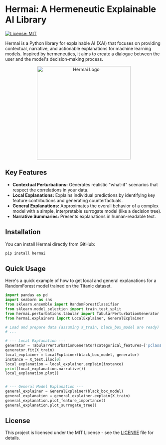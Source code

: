 # Hermai: A Hermeneutic Explainable AI Library

[![License: MIT](https://img.shields.io/badge/License-MIT-yellow.svg)](https://opensource.org/licenses/MIT)

Hermai is a Python library for explainable AI (XAI) that focuses on providing contextual, narrative, and actionable explanations for machine learning models. Inspired by hermeneutics, it aims to create a dialogue between the user and the model's decision-making process.
<p align="center">
  <img src="hermai_wide.png" alt="Hermai Logo" width="300"/>
</p>


## Key Features

- **Contextual Perturbations:** Generates realistic "what-if" scenarios that respect the correlations in your data.
- **Local Explanations:** Explains individual predictions by identifying key feature contributions and generating counterfactuals.
- **General Explanations:** Approximates the overall behavior of a complex model with a simple, interpretable surrogate model (like a decision tree).
- **Narrative Summaries:** Presents explanations in human-readable text.

## Installation

You can install Hermai directly from GitHub:

```bash
pip install hermai
```

## Quick Usage

Here's a quick example of how to get local and general explanations for a RandomForest model trained on the Titanic dataset.

```python
import pandas as pd
import seaborn as sns
from sklearn.ensemble import RandomForestClassifier
from sklearn.model_selection import train_test_split
from hermai.perturbations.tabular import TabularPerturbationGenerator
from hermai.explainers import LocalExplainer, GeneralExplainer

# Load and prepare data (assuming X_train, black_box_model are ready)
# ...

# --- Local Explanation ---
generator = TabularPerturbationGenerator(categorical_features=['pclass', 'sex', 'embarked'])
generator.fit(X_train)
local_explainer = LocalExplainer(black_box_model, generator)
instance = X_test.iloc[0]
local_explanation = local_explainer.explain(instance)
print(local_explanation.narrative())
local_explanation.plot()


# --- General Model Explanation ---
general_explainer = GeneralExplainer(black_box_model)
general_explanation = general_explainer.explain(X_train)
general_explanation.plot_feature_importance()
general_explanation.plot_surrogate_tree()
```

## License

This project is licensed under the MIT License - see the [LICENSE](LICENSE) file for details.
